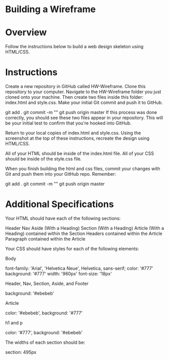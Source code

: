 # Building a Wireframe

# Overview

Follow the instructions below to build a web design skeleton using HTML/CSS.


# Instructions


Create a new repository in GitHub called HW-Wireframe.
Clone this repository to your computer.
Navigate to the HW-Wireframe folder you just cloned onto your machine. Then create two files inside this folder: index.html and style.css.
Make your initial Git commit and push it to GitHub.


git add .
git commit -m "<COMMENT>"
git push origin master
If this process was done correctly, you should see these two files appear in your repository. This will be your initial test to confirm that you're hooked into GitHub.


Return to your local copies of index.html and style.css. Using the screenshot at the top of these instructions, recreate the design using HTML/CSS.


All of your HTML should be inside of the index.html file.
All of your CSS should be inside of the style.css file.


When you finish building the html and css files, commit your changes with Git and push them into your GitHub repo. Remember:


git add .
git commit -m "<COMMENT>"
git push origin master


# Additional Specifications


Your HTML should have each of the following sections:


Header
Nav
Aside (With a Heading)
Section (With a Heading)
Article (With a Heading) contained within the Section
Headers contained within the Article
Paragraph contained within the Article


Your CSS should have styles for each of the following elements:


Body


font-family: 'Arial', 'Helvetica Neue', Helvetica, sans-serif;
color: '#777'
background: '#777'
width: '960px'
font-size: '18px'


Header, Nav, Section, Aside, and Footer


background: '#ebebeb'


Article


color: '#ebebeb',
background: '#777'


h1 and p


color: '#777',
background: '#ebebeb'




The widths of each section should be:


section: 495px
